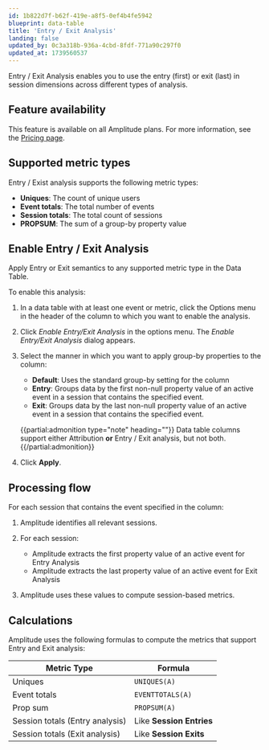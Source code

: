 ```yaml
---
id: 1b822d7f-b62f-419e-a8f5-0ef4b4fe5942
blueprint: data-table
title: 'Entry / Exit Analysis'
landing: false
updated_by: 0c3a318b-936a-4cbd-8fdf-771a90c297f0
updated_at: 1739560537
---
```

Entry / Exit Analysis enables you to use the entry (first) or exit (last) in session dimensions across different types of analysis.

## Feature availability

This feature is available on all Amplitude plans. For more information, see the [Pricing page](https://amplitude.com/pricing).

## Supported metric types

Entry / Exist analysis supports the following metric types:

* **Uniques**: The count of unique users
* **Event totals**: The total number of events
* **Session totals**: The total count of sessions
* **PROPSUM**: The sum of a group-by property value

## Enable Entry / Exit Analysis

Apply Entry or Exit semantics to any supported metric type in the Data Table.

To enable this analysis:

1. In a data table with at least one event or metric, click the Options menu in the header of the column to which you want to enable the analysis.
2. Click *Enable Entry/Exit Analysis* in the options menu. The *Enable Entry/Exit Analysis* dialog appears.
3. Select the manner in which you want to apply group-by properties to the column:

    * **Default**: Uses the standard group-by setting for the column
    * **Entry**: Groups data by the first non-null property value of an active event in a session that contains the specified event.
    * **Exit**: Groups data by the last non-null property value of an active event in a session that contains the specified event.

    {{partial:admonition type="note" heading=""}}
    Data table columns support either Attribution **or** Entry / Exit analysis, but not both.
    {{/partial:admonition}}

4. Click **Apply**.

## Processing flow

For each session that contains the event specified in the column:

1. Amplitude identifies all relevant sessions.
2. For each session:
   
    * Amplitude extracts the first property value of an active event for Entry Analysis
    * Amplitude extracts the last property value of an active event for Exit Analysis

3. Amplitude uses these values to compute session-based metrics.

## Calculations

Amplitude uses the following formulas to compute the metrics that support Entry and Exit analysis:

| Metric Type                     | Formula                  |
| ------------------------------- | ------------------------ |
| Uniques                         | `UNIQUES(A)`             |
| Event totals                    | `EVENTTOTALS(A)`         |
| Prop sum                        | `PROPSUM(A)`             |
| Session totals (Entry analysis) | Like **Session Entries** |
| Session totals (Exit analysis)  | Like **Session Exits**   |